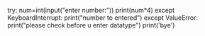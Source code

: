 try:
    num=int(input("enter number:"))
    print(num*4)
except KeyboardInterrupt:
    print("number to entered")
except ValueError:
    print("please check before u enter datatype")
print('bye')
